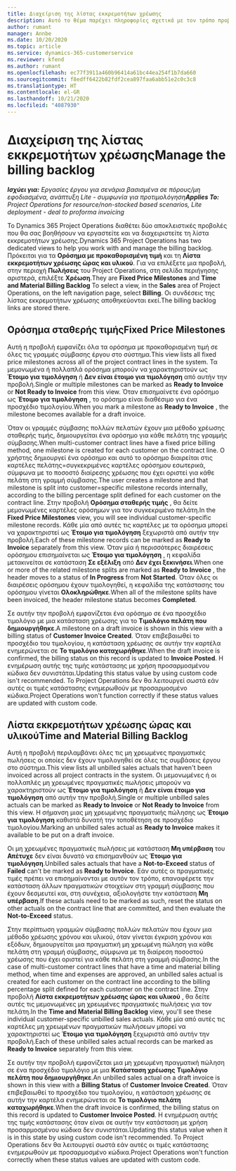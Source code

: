 ```yaml
---
title: Διαχείριση της λίστας εκκρεμοτήτων χρέωσης
description: Αυτό το θέμα παρέχει πληροφορίες σχετικά με τον τρόπο προβολής και επεξεργασίας της λίστας εκκρεμοτήτων χρέωσης στο Project Operations.
author: rumant
manager: Annbe
ms.date: 10/20/2020
ms.topic: article
ms.service: dynamics-365-customerservice
ms.reviewer: kfend
ms.author: rumant
ms.openlocfilehash: ec77f3911a460b96414a61bc44ea254f1b7da660
ms.sourcegitcommit: f8edff6422b82fdf2cea897faa6abb51e2c0c3c8
ms.translationtype: HT
ms.contentlocale: el-GR
ms.lasthandoff: 10/21/2020
ms.locfileid: "4087930"
---
```

# <a name="manage-the-billing-backlog"></a><span data-ttu-id="1bafb-103">Διαχείριση της λίστας εκκρεμοτήτων χρέωσης</span><span class="sxs-lookup"><span data-stu-id="1bafb-103">Manage the billing backlog</span></span>

<span data-ttu-id="1bafb-104">_**Ισχύει για:** Εργασίες έργου για σενάρια βασισμένα σε πόρους/μη εφοδιασμένα, ανάπτυξη Lite - συμφωνία για προτιμολόγηση_</span><span class="sxs-lookup"><span data-stu-id="1bafb-104">_**Applies To:** Project Operations for resource/non-stocked based scenarios, Lite deployment - deal to proforma invoicing_</span></span>

<span data-ttu-id="1bafb-105">Το Dynamics 365 Project Operations διαθέτει δύο αποκλειστικές προβολές που θα σας βοηθήσουν να εργαστείτε και να διαχειριστείτε τη λίστα εκκρεμοτήτων χρέωσης.</span><span class="sxs-lookup"><span data-stu-id="1bafb-105">Dynamics 365 Project Operations has two dedicated views to help you work with and manage the billing backlog.</span></span> <span data-ttu-id="1bafb-106">Πρόκειται για τα **Ορόσημα με προκαθορισμένη τιμή** και τη **Λίστα εκκρεμοτήτων χρέωσης ώρας και υλικού**. Για να επιλέξετε μια προβολή, στην περιοχή **Πωλήσεις** του Project Operations, στη σελίδα περιήγησης αριστερά, επιλέξτε **Χρέωση**.</span><span class="sxs-lookup"><span data-stu-id="1bafb-106">They are **Fixed Price Milestones** and **Time and Material Billing Backlog** To select a view, in the **Sales** area of Project Operations, on the left navigation page, select **Billing**.</span></span> <span data-ttu-id="1bafb-107">Οι συνδέσεις της λίστας εκκρεμοτήτων χρέωσης αποθηκεύονται εκεί.</span><span class="sxs-lookup"><span data-stu-id="1bafb-107">The billing backlog links are stored there.</span></span>

## <a name="fixed-price-milestones"></a><span data-ttu-id="1bafb-108">Ορόσημα σταθερής τιμής</span><span class="sxs-lookup"><span data-stu-id="1bafb-108">Fixed Price Milestones</span></span>

<span data-ttu-id="1bafb-109">Αυτή η προβολή εμφανίζει όλα τα ορόσημα με προκαθορισμένη τιμή σε όλες τις γραμμές σύμβασης έργου στο σύστημα.</span><span class="sxs-lookup"><span data-stu-id="1bafb-109">This view lists all fixed price milestones across all of the project contract lines in the system.</span></span> <span data-ttu-id="1bafb-110">Τα μεμονωμένα ή πολλαπλά ορόσημα μπορούν να χαρακτηριστούν ως **Έτοιμο για τιμολόγηση** ή **Δεν είναι έτοιμο για τιμολόγηση** από αυτήν την προβολή.</span><span class="sxs-lookup"><span data-stu-id="1bafb-110">Single or multiple milestones can be marked as **Ready to Invoice** or **Not Ready to Invoice** from this view.</span></span> <span data-ttu-id="1bafb-111">Όταν επισημαίνετε ένα ορόσημο ως **Έτοιμο για τιμολόγηση** , το ορόσημο είναι διαθέσιμο για ένα προσχέδιο τιμολογίου.</span><span class="sxs-lookup"><span data-stu-id="1bafb-111">When you mark a milestone as **Ready to Invoice** , the milestone becomes available for a draft invoice.</span></span>

<span data-ttu-id="1bafb-112">Όταν οι γραμμές σύμβασης πολλών πελατών έχουν μια μέθοδο χρέωσης σταθερής τιμής, δημιουργείται ένα ορόσημο για κάθε πελάτη της γραμμής σύμβασης.</span><span class="sxs-lookup"><span data-stu-id="1bafb-112">When multi-customer contract lines have a fixed price billing method, one milestone is created for each customer on the contract line.</span></span> <span data-ttu-id="1bafb-113">Ο χρήστης δημιουργεί ένα ορόσημο και αυτό το ορόσημο διαιρείται στις καρτέλες πελάτης=συγκεκριμένες καρτέλες ορόσημου εσωτερικά, σύμφωνα με το ποσοστό διαίρεσης χρέωσης που έχει οριστεί για κάθε πελάτη στη γραμμή σύμβασης.</span><span class="sxs-lookup"><span data-stu-id="1bafb-113">The user creates a milestone and that milestone is split into customer=specific milestone records internally, according to the billing percentage split defined for each customer on the contract line.</span></span> <span data-ttu-id="1bafb-114">Στην προβολή **Ορόσημα σταθερής τιμής** , θα δείτε μεμονωμένες καρτέλες ορόσημων για τον συγκεκριμένο πελάτη.</span><span class="sxs-lookup"><span data-stu-id="1bafb-114">In the **Fixed Price Milestones** view, you will see individual customer-specific milestone records.</span></span> <span data-ttu-id="1bafb-115">Κάθε μία από αυτές τις καρτέλες με τα ορόσημα μπορεί να χαρακτηριστεί ως **Έτοιμο για τιμολόγηση** ξεχωριστά από αυτήν την προβολή.</span><span class="sxs-lookup"><span data-stu-id="1bafb-115">Each of these milestone records can be marked as **Ready to Invoice** separately from this view.</span></span> <span data-ttu-id="1bafb-116">Όταν μία ή περισσότερες διαιρέσεις ορόσημου επισημαίνεται ως **Έτοιμο για τιμολόγηση** , η κεφαλίδα μετακινείται σε κατάσταση **Σε εξέλιξη** από **Δεν έχει ξεκινήσει**.</span><span class="sxs-lookup"><span data-stu-id="1bafb-116">When one or more of the related milestone splits are marked as **Ready to Invoice** , the header moves to a status of **In Progress** from **Not Started**.</span></span> <span data-ttu-id="1bafb-117">Όταν όλες οι διαιρέσεις ορόσημου έχουν τιμολογηθεί, η κεφαλίδα της κατάστασης του ορόσημου γίνεται **Ολοκληρώθηκε**.</span><span class="sxs-lookup"><span data-stu-id="1bafb-117">When all of the milestone splits have been invoiced, the header milestone status becomes **Completed**.</span></span>

<span data-ttu-id="1bafb-118">Σε αυτήν την προβολή εμφανίζεται ένα ορόσημο σε ένα προσχέδιο τιμολόγιο με μια κατάσταση χρέωσης για το **Τιμολόγιο πελάτη που δημιουργήθηκε**.</span><span class="sxs-lookup"><span data-stu-id="1bafb-118">A milestone on a draft invoice is shown in this view with a billing status of **Customer Invoice Created**.</span></span> <span data-ttu-id="1bafb-119">Όταν επιβεβαιωθεί το προσχέδιο του τιμολογίου, η κατάσταση χρέωσης σε αυτήν την καρτέλα ενημερώνεται σε **Το τιμολόγιο καταχωρήθηκε**.</span><span class="sxs-lookup"><span data-stu-id="1bafb-119">When the draft invoice is confirmed, the billing status on this record is updated to **Invoice Posted**.</span></span> <span data-ttu-id="1bafb-120">Η ενημέρωση αυτής της τιμής κατάστασης με χρήση προσαρμοσμένου κώδικα δεν συνιστάται.</span><span class="sxs-lookup"><span data-stu-id="1bafb-120">Updating this status value by using custom code isn't recommended.</span></span> <span data-ttu-id="1bafb-121">Το Project Operations δεν θα λειτουργεί σωστά εάν αυτές οι τιμές κατάστασης ενημερωθούν με προσαρμοσμένο κώδικα.</span><span class="sxs-lookup"><span data-stu-id="1bafb-121">Project Operations won't function correctly if these status values are updated with custom code.</span></span>

## <a name="time-and-material-billing-backlog"></a><span data-ttu-id="1bafb-122">Λίστα εκκρεμοτήτων χρέωσης ώρας και υλικού</span><span class="sxs-lookup"><span data-stu-id="1bafb-122">Time and Material Billing Backlog</span></span>

<span data-ttu-id="1bafb-123">Αυτή η προβολή περιλαμβάνει όλες τις μη χρεωμένες πραγματικές πωλήσεις οι οποίες δεν έχουν τιμολογηθεί σε όλες τις συμβάσεις έργου στο σύστημα.</span><span class="sxs-lookup"><span data-stu-id="1bafb-123">This view lists all unbilled sales actuals that haven't been invoiced across all project contracts in the system.</span></span> <span data-ttu-id="1bafb-124">Οι μεμονωμένες ή οι πολλαπλές μη χρεωμένες πραγματικές πωλήσεις μπορούν να χαρακτηριστούν ως **Έτοιμο για τιμολόγηση** ή **Δεν είναι έτοιμο για τιμολόγηση** από αυτήν την προβολή.</span><span class="sxs-lookup"><span data-stu-id="1bafb-124">Single or multiple unbilled sales actuals can be marked as **Ready to Invoice** or **Not Ready to Invoice** from this view.</span></span> <span data-ttu-id="1bafb-125">Η σήμανση μιας μη χρεωμένης πραγματικής πώλησης ως **Έτοιμο για τιμολόγηση** καθιστά δυνατή την τοποθέτηση σε προσχέδιο τιμολογίου.</span><span class="sxs-lookup"><span data-stu-id="1bafb-125">Marking an unbilled sales actual as **Ready to Invoice** makes it available to be put on a draft invoice.</span></span>

<span data-ttu-id="1bafb-126">Οι μη χρεωμένες πραγματικές πωλήσεις με κατάσταση **Μη υπέρβαση** του **Απέτυχε** δεν είναι δυνατό να επισημανθούν ως **Έτοιμο για τιμολόγηση**.</span><span class="sxs-lookup"><span data-stu-id="1bafb-126">Unbilled sales actuals that have a **Not-to-Exceed** status of **Failed** can't be marked as **Ready to Invoice**.</span></span> <span data-ttu-id="1bafb-127">Εάν αυτές οι πραγματικές τιμές πρέπει να επισημαίνονται με αυτόν τον τρόπο, επαναφέρετε την κατάσταση άλλων πραγματικών στοιχείων στη γραμμή σύμβασης που έχουν δεσμευτεί και, στη συνέχεια, αξιολογήστε την κατάσταση **Μη υπέρβαση**.</span><span class="sxs-lookup"><span data-stu-id="1bafb-127">If these actuals need to be marked as such, reset the status on other actuals on the contract line that are committed, and then evaluate the **Not-to-Exceed** status.</span></span>

<span data-ttu-id="1bafb-128">Στην περίπτωση γραμμών σύμβασης πολλών πελατών που έχουν μια μέθοδο χρέωσης χρόνου και υλικού, όταν γίνεται έγκριση χρόνου και εξόδων, δημιουργείται μια πραγματική μη χρεωμένη πώληση για κάθε πελάτη στη γραμμή σύμβασης, σύμφωνα με τη διαίρεση ποσοστού χρέωσης που έχει οριστεί για κάθε πελάτη στη γραμμή σύμβασης.</span><span class="sxs-lookup"><span data-stu-id="1bafb-128">In the case of multi-customer contract lines that have a time and material billing method, when time and expenses are approved, an unbilled sales actual is created for each customer on the contract line according to the billing percentage split defined for each customer on the contract line.</span></span> <span data-ttu-id="1bafb-129">Στην προβολή **Λίστα εκκρεμοτήτων χρέωσης ώρας και υλικού** , θα δείτε αυτές τις μεμονωμένες μη χρεωμένες πραγματικές πωλήσεις για τον πελάτη.</span><span class="sxs-lookup"><span data-stu-id="1bafb-129">In the **Time and Material Billing Backlog** view, you'll see these individual customer-specific unbilled sales actuals.</span></span> <span data-ttu-id="1bafb-130">Κάθε μία από αυτές τις καρτέλες μη χρεωμένων πραγματικών πωλήσεων μπορεί να χαρακτηριστεί ως **Έτοιμο για τιμολόγηση** ξεχωριστά από αυτήν την προβολή.</span><span class="sxs-lookup"><span data-stu-id="1bafb-130">Each of these unbilled sales actual records can be marked as **Ready to Invoice** separately from this view.</span></span>

<span data-ttu-id="1bafb-131">Σε αυτήν την προβολή εμφανίζεται μια μη χρεωμένη πραγματική πώληση σε ένα προσχέδιο τιμολόγιο με μια **Κατάσταση χρέωσης** **Τιμολόγιο πελάτη που δημιουργήθηκε**.</span><span class="sxs-lookup"><span data-stu-id="1bafb-131">An unbilled sales actual on a draft invoice is shown in this view with a **Billing Status** of **Customer Invoice Created**.</span></span> <span data-ttu-id="1bafb-132">Όταν επιβεβαιωθεί το προσχέδιο του τιμολογίου, η κατάσταση χρέωσης σε αυτήν την καρτέλα ενημερώνεται σε **Το τιμολόγιο πελάτη καταχωρήθηκε**.</span><span class="sxs-lookup"><span data-stu-id="1bafb-132">When the draft invoice is confirmed, the billing status on this record is updated to **Customer Invoice Posted**.</span></span> <span data-ttu-id="1bafb-133">Η ενημέρωση αυτής της τιμής κατάστασης όταν είναι σε αυτήν την κατάσταση με χρήση προσαρμοσμένου κώδικα δεν συνιστάται.</span><span class="sxs-lookup"><span data-stu-id="1bafb-133">Updating this status value when it is in this state by using custom code isn't recommended.</span></span> <span data-ttu-id="1bafb-134">Το Project Operations δεν θα λειτουργεί σωστά εάν αυτές οι τιμές κατάστασης ενημερωθούν με προσαρμοσμένο κώδικα.</span><span class="sxs-lookup"><span data-stu-id="1bafb-134">Project Operations won't function correctly when these status values are updated with custom code.</span></span>
